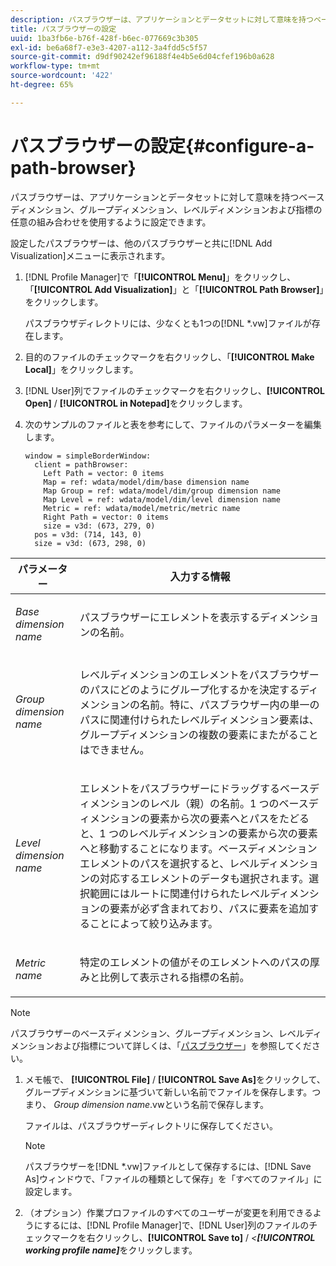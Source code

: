 ```yaml
---
description: パスブラウザーは、アプリケーションとデータセットに対して意味を持つベースディメンション、グループディメンション、レベルディメンションおよび指標の任意の組み合わせを使用するように設定できます。
title: パスブラウザーの設定
uuid: 1ba3fb6e-b76f-428f-b6ec-077669c3b305
exl-id: be6a68f7-e3e3-4207-a112-3a4fdd5c5f57
source-git-commit: d9df90242ef96188f4e4b5e6d04cfef196b0a628
workflow-type: tm+mt
source-wordcount: '422'
ht-degree: 65%

---
```


# パスブラウザーの設定{#configure-a-path-browser}

パスブラウザーは、アプリケーションとデータセットに対して意味を持つベースディメンション、グループディメンション、レベルディメンションおよび指標の任意の組み合わせを使用するように設定できます。

設定したパスブラウザーは、他のパスブラウザーと共に[!DNL Add Visualization]メニューに表示されます。

1. [!DNL Profile Manager]で「**[!UICONTROL Menu]**」をクリックし、「**[!UICONTROL Add Visualization]**」と「**[!UICONTROL Path Browser]**」をクリックします。

   パスブラウザディレクトリには、少なくとも1つの[!DNL *.vw]ファイルが存在します。

1. 目的のファイルのチェックマークを右クリックし、「**[!UICONTROL Make Local]**」をクリックします。
1. [!DNL User]列でファイルのチェックマークを右クリックし、**[!UICONTROL Open]** / **[!UICONTROL in Notepad]**&#x200B;をクリックします。
1. 次のサンプルのファイルと表を参考にして、ファイルのパラメーターを編集します。

   ```
   window = simpleBorderWindow: 
     client = pathBrowser: 
       Left Path = vector: 0 items
       Map = ref: wdata/model/dim/base dimension name
       Map Group = ref: wdata/model/dim/group dimension name
       Map Level = ref: wdata/model/dim/level dimension name
       Metric = ref: wdata/model/metric/metric name
       Right Path = vector: 0 items
       size = v3d: (673, 279, 0)
     pos = v3d: (714, 143, 0)
     size = v3d: (673, 298, 0)
   ```

<table id="table_1DCCB4B24B554B72A781B304B5EB155E"> 
 <thead> 
  <tr> 
   <th colname="col1" class="entry"> パラメーター </th> 
   <th colname="col2" class="entry"> 入力する情報 </th> 
  </tr> 
 </thead>
 <tbody> 
  <tr> 
   <td colname="col1"> <p><i>Base dimension name</i> </p> </td> 
   <td colname="col2"> <p>パスブラウザーにエレメントを表示するディメンションの名前。 </p> </td> 
  </tr> 
  <tr> 
   <td colname="col1"> <p><i>Group dimension name</i> </p> </td> 
   <td colname="col2"> <p>レベルディメンションのエレメントをパスブラウザーのパスにどのようにグループ化するかを決定するディメンションの名前。特に、パスブラウザー内の単一のパスに関連付けられたレベルディメンション要素は、グループディメンションの複数の要素にまたがることはできません。 </p> </td> 
  </tr> 
  <tr> 
   <td colname="col1"> <p><i>Level dimension name</i> </p> </td> 
   <td colname="col2"> <p>エレメントをパスブラウザーにドラッグするベースディメンションのレベル（親）の名前。1 つのベースディメンションの要素から次の要素へとパスをたどると、1 つのレベルディメンションの要素から次の要素へと移動することになります。ベースディメンションエレメントのパスを選択すると、レベルディメンションの対応するエレメントのデータも選択されます。選択範囲にはルートに関連付けられたレベルディメンションの要素が必ず含まれており、パスに要素を追加することによって絞り込みます。 </p> </td> 
  </tr> 
  <tr> 
   <td colname="col1"> <p><i>Metric name</i> </p> </td> 
   <td colname="col2"> <p>特定のエレメントの値がそのエレメントへのパスの厚みと比例して表示される指標の名前。 </p> </td> 
  </tr> 
 </tbody> 
</table>

>[!NOTE]
>
>パスブラウザーのベースディメンション、グループディメンション、レベルディメンションおよび指標について詳しくは、「[パスブラウザー](../../../home/c-get-started/c-analysis-vis/c-path-browsers/c-path-browsers.md#concept-f2e9fdafed6e49c2bd111ab425cd6e2b)」を参照してください。

1. メモ帳で、 **[!UICONTROL File]** / **[!UICONTROL Save As]**&#x200B;をクリックして、グループディメンションに基づいて新しい名前でファイルを保存します。つまり、 *Group dimension name*.vwという名前で保存します。

   ファイルは、パスブラウザーディレクトリに保存してください。

   >[!NOTE]
   >
   >パスブラウザーを[!DNL *.vw]ファイルとして保存するには、[!DNL Save As]ウィンドウで、「ファイルの種類として保存」を「すべてのファイル」に設定します。

1. （オプション）作業プロファイルのすべてのユーザーが変更を利用できるようにするには、[!DNL Profile Manager]で、[!DNL User]列のファイルのチェックマークを右クリックし、**[!UICONTROL Save to]** / *&lt;**[!UICONTROL working profile name]***&#x200B;をクリックします。
